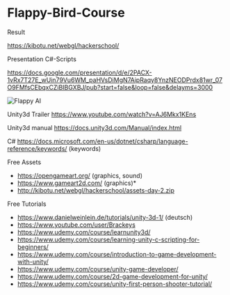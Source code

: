 # Flappy-Bird-Course

Result

https://kibotu.net/webgl/hackerschool/

Presentation C#-Scripts

https://docs.google.com/presentation/d/e/2PACX-1vRx7T27E_wUin79Vu6WM_paHVsDiMgN7AipRaqy8YnzNEODPrdx81wr_07O9FMfsCEbqxCZiBIBGXBJ/pub?start=false&loop=false&delayms=3000

![Flappy AI](https://cdn-images-1.medium.com/max/800/1*G-uGz8s2ti5rgVTz7AHU1w.gif)

Unity3d Trailer
https://www.youtube.com/watch?v=AJ6Mkx1KEns

Unity3d manual
https://docs.unity3d.com/Manual/index.html

C# 
https://docs.microsoft.com/en-us/dotnet/csharp/language-reference/keywords/ (keywords)

Free Assets
* https://opengameart.org/ (graphics, sound)
* https://www.gameart2d.com/ (graphics)* 
* http://kibotu.net/webgl/hackerschool/assets-day-2.zip

Free Tutorials
* https://www.danielweinlein.de/tutorials/unity-3d-1/ (deutsch)
* https://www.youtube.com/user/Brackeys
* https://www.udemy.com/course/learnunity3d/
* https://www.udemy.com/course/learning-unity-c-scripting-for-beginners/
* https://www.udemy.com/course/introduction-to-game-development-with-unity/
* https://www.udemy.com/course/unity-game-developer/
* https://www.udemy.com/course/2d-game-development-for-unity/
* https://www.udemy.com/course/unity-first-person-shooter-tutorial/

